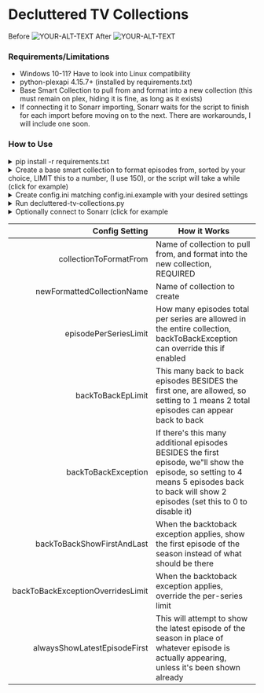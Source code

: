 # Decluttered TV Collections

Before
<picture>
 <source media="(prefers-color-scheme: dark)" srcset="https://i.imgur.com/CdOsjhb.png">
 <source media="(prefers-color-scheme: light)" srcset="https://i.imgur.com/CdOsjhb.png">
 <img alt="YOUR-ALT-TEXT" src="https://i.imgur.com/CdOsjhb.png">
</picture>
After
<picture>
 <source media="(prefers-color-scheme: dark)" srcset="https://i.imgur.com/13PJdgP.png">
 <source media="(prefers-color-scheme: light)" srcset="https://i.imgur.com/13PJdgP.png">
 <img alt="YOUR-ALT-TEXT" src="https://i.imgur.com/13PJdgP.png">
</picture>

### Requirements/Limitations

* Windows 10-11? Have to look into Linux compatibility
* python-plexapi 4.15.7+ (installed by requirements.txt)
* Base Smart Collection to pull from and format into a new collection (this must remain on plex, hiding it is fine, as long as it exists)
* If connecting it to Sonarr importing, Sonarr waits for the script to finish for each import before moving on to the next. There are workarounds, I will include one soon.


### How to Use
<details>
  <summary> pip install -r requirements.txt </summary>
</details>

<details>
  <summary>    Create a base smart collection to format episodes from, sorted by your choice, LIMIT this to a number, (I use 150), or the script will take a while (click for example)</summary>
  <picture>
    <source media="(prefers-color-scheme: dark)" srcset="https://i.imgur.com/GzAw2eb.png">
    <source media="(prefers-color-scheme: light)" srcset="https://i.imgur.com/GzAw2eb.png">
    <img alt="YOUR-ALT-TEXT" src="https://i.imgur.com/GzAw2eb.png">
  </picture>
</details>

<details>
  <summary> Create config.ini matching config.ini.example with your desired settings </summary>
</details>

<details>
  <summary> Run decluttered-tv-collections.py </summary>
</details>

<details>
  <summary>  Optionally connect to Sonarr (click for example</summary>
  <picture>
   <source media="(prefers-color-scheme: dark)" srcset="https://i.imgur.com/qMtU9l6.png">
   <source media="(prefers-color-scheme: light)" srcset="https://i.imgur.com/qMtU9l6.png">
   <img alt="YOUR-ALT-TEXT" src="https://i.imgur.com/qMtU9l6.png">
  </picture>
</details>

| Config Setting         | How it Works |
|-----------------------:|-----------|
| collectionToFormatFrom | Name of collection to pull from, and format into the new collection, REQUIRED|
| newFormattedCollectionName | Name of collection to create    |
| episodePerSeriesLimit | How many episodes total per series are allowed in the entire collection, backToBackException can override this if enabled    |
| backToBackEpLimit | This many back to back episodes BESIDES the first one, are allowed, so setting to 1 means 2 total episodes can appear back to back    |
| backToBackException | If there's this many additional episodes BESIDES the first episode, we"ll show the episode, so setting to 4 means 5 episodes back to back will show 2 episodes (set this to 0 to disable it)    |
| backToBackShowFirstAndLast | When the backtoback exception applies, show the first episode of the season instead of what should be there    |
| backToBackExceptionOverridesLimit | When the backtoback exception applies, override the per-series limit    |
| alwaysShowLatestEpisodeFirst | This will attempt to show the latest episode of the season in place of whatever episode is actually appearing, unless it's been shown already    |
